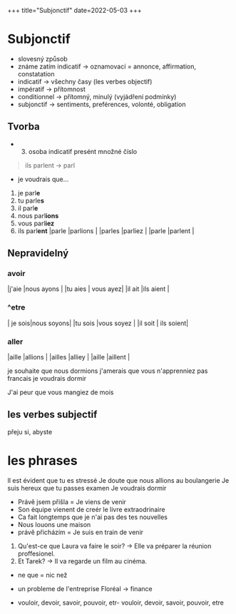 +++
title="Subjonctif"
date=2022-05-03
+++
# Subjonctif 
- slovesný způsob
- známe zatím indicatif $\to$ oznamovací = annonce, affirmation, constatation
- indicatif $\to$ všechny časy (les verbes objectif)
- impératif $\to$ přítomnost
- conditionnel $\to$ přítomný, minulý (vyjádření podmínky)
- subjonctif $\to$ sentiments, preférences, volonté, obligation

## Tvorba 
- 3. osoba indicatif presént množné číslo 
> ils parlent $\to$ parl <br> 
- je voudrais que...
1. je parl**e**
2. tu parle**s**
3. il parl**e** 
4. nous parl**ions**
5. vous parl**iez**
6. ils parl**ent**
|parle |parlions |
|parles |parliez |
|parle |parlent |

## Nepravidelný
### avoir
|j'aie |nous ayons |
|tu aies | vous ayez|
|il ait |ils aient |
### ^etre
| je sois|nous soyons|
|tu sois |vous soyez |
|il soit  | ils soient|

### aller
|aille |allions |
|ailles |alliey |
|aille |aillent |

je souhaite que nous dormions
j'amerais que vous n'apprenniez pas francais
je voudrais dormir

J'ai peur que vous mangiez de mois



## les verbes subjectif
přeju si, abyste

# les phrases
Il est évident que tu es stressé
Je doute que nous allions au boulangerie 
Je suis hereux que tu passes examen
Je voudrais dormir

- Právě jsem přišla = Je viens de venir
- Son équipe vienent de creér le livre extraodrinaire
- Ca fait longtemps que je n'ai pas des tes nouvelles
- Nous louons une maison
- právě přicházím = Je suis en train de venir 

1. Qu'est-ce que Laura va faire le soir? $\to$ Elle va préparer la réunion proffesionel. 
2. Et Tarek? $\to$ Il va regarde un film au cinéma. 
- ne que = nic než
- un probleme de l'entreprise Floréal $\to$ finance

- vouloir, devoir, savoir, pouvoir, etr- vouloir, devoir, savoir, pouvoir, etre






